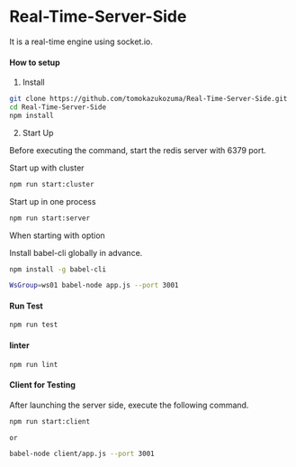 # Real-Time-Server-Side
It is a real-time engine using socket.io.

#### How to setup
1. Install
```bash
git clone https://github.com/tomokazukozuma/Real-Time-Server-Side.git
cd Real-Time-Server-Side
npm install
```
2. Start Up

Before executing the command, start the redis server with 6379 port.

Start up with cluster
```bash
npm run start:cluster
```

Start up in one process
```bash
npm run start:server
```

When starting with option

Install babel-cli globally in advance.
```bash
npm install -g babel-cli
```

```bash
WsGroup=ws01 babel-node app.js --port 3001
```

#### Run Test
```bash
npm run test
```
#### linter
```bash
npm run lint
```

#### Client for Testing
After launching the server side, execute the following command.
```bash
npm run start:client

or

babel-node client/app.js --port 3001
```
